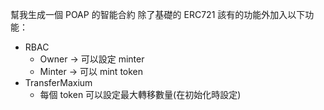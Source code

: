 幫我生成一個 POAP 的智能合約
除了基礎的 ERC721 該有的功能外加入以下功能：
- RBAC
  - Owner -> 可以設定 minter
  - Minter -> 可以 mint token
- TransferMaxium
  - 每個 token 可以設定最大轉移數量(在初始化時設定)